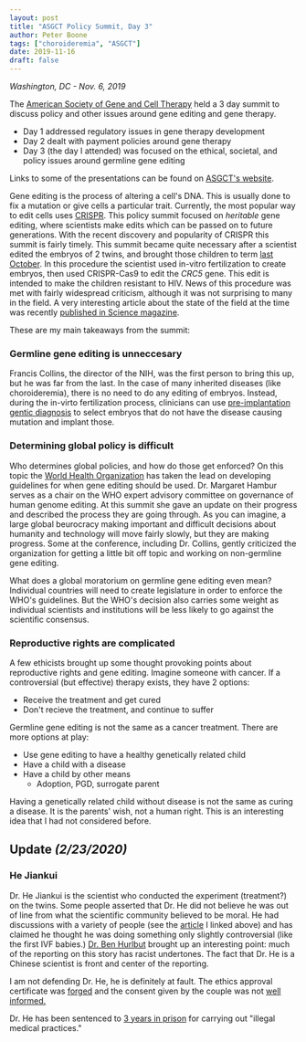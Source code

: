 ```yaml
---
layout: post
title: "ASGCT Policy Summit, Day 3"
author: Peter Boone
tags: ["choroideremia", "ASGCT"]
date: 2019-11-16
draft: false
---
```


*Washington, DC - Nov. 6, 2019*

The [American Society of Gene and Cell Therapy](asgct.org) held a 3 day summit to discuss policy and other issues around gene editing and gene therapy. 
- Day 1 addressed regulatory issues in gene therapy development
- Day 2 dealt with payment policies around gene therapy
- Day 3 (the day I attended) was focused on the ethical, societal, and policy issues around germline gene editing

Links to some of the presentations can be found on [ASGCT's website](https://www.asgct.org/advocacy/policy-summit/bioethics-november-6-asgct-policy-summit).

Gene editing is the process of altering a cell's DNA. This is usually done to fix a mutation or give cells a particular trait. Currently, the most popular way to edit cells uses [CRISPR](https://en.wikipedia.org/wiki/CRISPR). This policy summit focused on _heritable_ gene editing, where scientists make edits which can be passed on to future generations. With the recent discovery and popularity of CRISPR this summit is fairly timely. This summit became quite necessary after a scientist edited the embryos of 2 twins, and brought those children to term [last October](www.nytimes.com/2018/11/26/health/gene-editing-babies-china.html). In this procedure the scientist used in-vitro fertilization to create embryos, then used CRISPR-Cas9 to edit the _CRC5_ gene. This edit is intended to make the children resistant to HIV. News of this procedure was met with fairly widespread criticism, although it was not surprising to many in the field. A very interesting article about the state of the field at the time was recently [published in Science magazine](https://www.sciencemag.org/news/2019/08/untold-story-circle-trust-behind-world-s-first-gene-edited-babies).


These are my main takeaways from the summit:

### Germline gene editing is unneccesary
Francis Collins, the director of the NIH, was the first person to bring this up, but he was far from the last. In the case of many inherited diseases (like choroideremia), there is no need to do any editing of embryos. Instead, during the in-virto fertilization process, clinicians can use [pre-implantation gentic diagnosis](https://en.wikipedia.org/wiki/preimplantation_genetic_diagnosis) to select embryos that do not have the disease causing mutation and implant those.

### Determining global policy is difficult
Who determines global policies, and how do those get enforced? On this topic the [World Health Organization](https://www.who.int) has taken the lead on developing guidelines for when gene editing should be used. Dr. Margaret Hambur serves as a chair on the WHO expert advisory committee on governance of human genome editing. At this summit she gave an update on their progress and described the process they are going through. As you can imagine, a large global beurocracy making important and difficult decisions about humanity and technology will move fairly slowly, but they are making progress. Some at the conference, including Dr. Collins, gently criticized the organization for getting a little bit off topic and working on non-germline gene editing. 

What does a global moratorium on germline gene editing even mean? Individual countries will need to create legislature in order to enforce the WHO's guidelines. But the WHO's decision also carries some weight as individual scientists and institutions will be less likely to go against the scientific consensus. 

### Reproductive rights are complicated
A few ethicists brought up some thought provoking points about reproductive rights and gene editing. 
Imagine someone with cancer. If a controversial (but effective) therapy exists, they have 2 options:
- Receive the treatment and get cured
- Don't recieve the treatment, and continue to suffer

Germline gene editing is not the same as a cancer treatment. There are more options at play:
- Use gene editing to have a healthy genetically related child
- Have a child with a disease
- Have a child by other means
    - Adoption, PGD, surrogate parent

Having a genetically related child without disease is not the same as curing a disease. It is the parents' wish, not a human right. This is an interesting idea that I had not considered before. 



## Update _(2/23/2020)_

### He Jiankui

Dr. He Jiankui is the scientist who conducted the experiment (treatment?) on the twins. Some people asserted that Dr. He did not believe he was out of line from what the scientific community believed to be moral. He had discussions with a variety of people (see the [article](https://www.sciencemag.org/news/2019/08/untold-story-circle-trust-behind-world-s-first-gene-edited-babies) I linked above) and has claimed he thought he was doing something only slightly controversial (like the first IVF babies.) [Dr. Ben Hurlbut](https://sols.asu.edu/ben-hurlbut) brought up an interesting point: much of the reporting on this story has racist undertones. The fact that Dr. He is a Chinese scientist is front and center of the reporting.

I am not defending Dr. He, he is definitely at fault. The ethics approval certificate was [forged](https://doi.org/10.1038%2Fd41586-019-00773-y) and the consent given by the couple was not [well informed.](https://doi.org/10.1631%2Fjzus.B1800624)



Dr. He has been sentenced to [3 years in prison](https://www.nytimes.com/2019/12/30/business/china-scientist-genetic-baby-prison.html) for carrying out "illegal medical practices."

